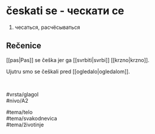 # českati se - ческати се

1. чесаться, расчёсываться  

## Rečenice

[[pas|Pas]] se češka jer ga [[svrbiti|svrbi]] [[krzno|krzno]].  

Ujutru smo se češkali pred [[ogledalo|ogledalom]].  

<br>

#vrsta/glagol  
#nivo/A2  

#tema/telo  
#tema/svakodnevica  
#tema/životinje  
